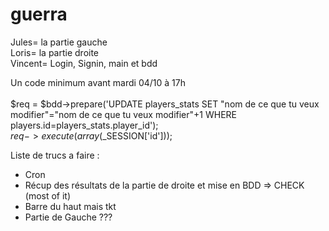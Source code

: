 # guerra

Jules= la partie gauche <br>
Loris= la partie droite <br>
Vincent= Login, Signin, main et bdd <br>

Un code minimum avant mardi 04/10 à 17h <br> <br>
$req = $bdd->prepare('UPDATE players_stats SET "nom de ce que tu veux modifier"="nom de ce que tu veux modifier"+1 WHERE players.id=players_stats.player_id');<br>
$req->execute(array($_SESSION['id'])); 


Liste de trucs a faire :

- Cron
- Récup des résultats de la partie de droite et mise en BDD => CHECK (most of it)
- Barre du haut mais tkt 
- Partie de Gauche ???

